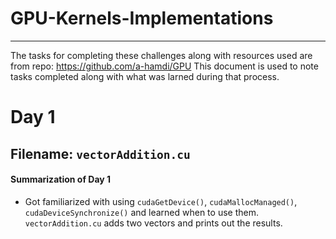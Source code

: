 # GPU-Kernels-Implementations
---

The tasks for completing these challenges along with resources used are from repo: https://github.com/a-hamdi/GPU
This document is used to note tasks completed along with what was larned during that process.

# Day 1

## Filename: `vectorAddition.cu`

#### Summarization of Day 1

- Got familiarized with using `cudaGetDevice()`, `cudaMallocManaged()`, `cudaDeviceSynchronize()` and learned when to use them. `vectorAddition.cu` adds two vectors and prints out the results.
